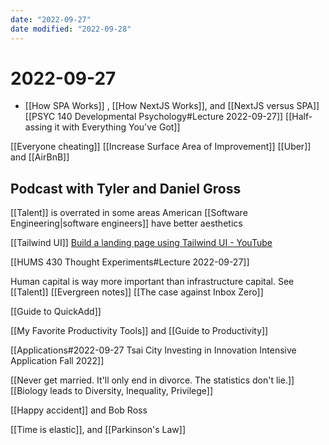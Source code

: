 ```yaml
---
date: "2022-09-27"
date modified: "2022-09-28"
---
```


# 2022-09-27
- [[How SPA Works]] , [[How NextJS Works]], and [[NextJS versus SPA]]
[[PSYC 140 Developmental Psychology#Lecture 2022-09-27]]
[[Half-assing it with Everything You've Got]]

[[Everyone cheating]]
[[Increase Surface Area of Improvement]]
[[Uber]] and [[AirBnB]]

## Podcast with Tyler and Daniel Gross
[[Talent]] is overrated in some areas
American [[Software Engineering|software engineers]] have better aesthetics

[[Tailwind UI]]
[Build a landing page using Tailwind UI - YouTube](https://www.youtube.com/watch?v=kG96DePgPFU)

[[HUMS 430 Thought Experiments#Lecture 2022-09-27]]

Human capital is way more important than infrastructure capital. See [[Talent]]
[[Evergreen notes]]
[[The case against Inbox Zero]]

[[Guide to QuickAdd]]

[[My Favorite Productivity Tools]] and [[Guide to Productivity]]

[[Applications#2022-09-27 Tsai City Investing in Innovation Intensive Application Fall 2022]]

[[Never get married. It'll only end in divorce. The statistics don't lie.]]
[[Biology leads to Diversity, Inequality, Privilege]]

[[Happy accident]] and Bob Ross

[[Time is elastic]], and [[Parkinson's Law]]
